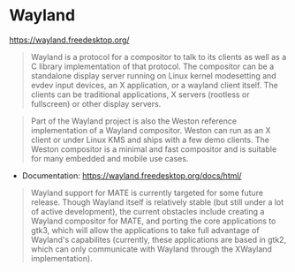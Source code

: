 # Wayland

<https://wayland.freedesktop.org/>

> Wayland is a protocol for a compositor to talk to its clients as well as a C
library implementation of that protocol. The compositor can be a standalone
display server running on Linux kernel modesetting and evdev input devices, an
X application, or a wayland client itself. The clients can be traditional
applications, X servers (rootless or fullscreen) or other display servers.

>  Part of the Wayland project is also the Weston reference implementation of
a Wayland compositor. Weston can run as an X client or under Linux KMS and
ships with a few demo clients. The Weston compositor is a minimal and fast
compositor and is suitable for many embedded and mobile use cases.

  * Documentation: <https://wayland.freedesktop.org/docs/html/>

> Wayland support for MATE is currently targeted for some future release.
Though Wayland itself is relatively stable (but still under a lot of active
development), the current obstacles include creating a Wayland compositor for
MATE, and porting the core applications to gtk3, which will allow the
applications to take full advantage of Wayland's capabilites (currently, these
applications are based in gtk2, which can only communicate with Wayland
through the XWayland implementation).

